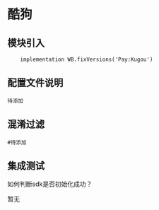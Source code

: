 # 酷狗

## 模块引入

```text
    implementation WB.fixVersions('Pay:Kugou')
```

## 配置文件说明

```text
待添加
```

## 混淆过滤

```text
#待添加
```

## 集成测试

如何判断sdk是否初始化成功？

暂无

